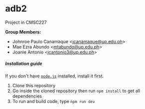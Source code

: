 # adb2

Project in CMSC227


**Group Members:**
- Johnroe Paulo Canamaque <<jcanamaque@up.edu.ph>>
- Mae Ezra Abundo <<mtabundo@up.edu.ph>>
- Joanie Antonio <<jcantonio3@up.edu.ph>>


##### Installation guide

If you don't have [`node.js`](https://nodejs.org/en/download/) installed, install it first.

1. Clone this repository
2. Go inside the cloned repository then run `npm install` to get all dependencies
3. To run and build code, type `npm run dev`

